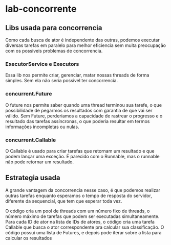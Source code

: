 # lab-concorrente

## Libs usada para concorrencia
Como cada busca de ator é independente das outras, podemos executar diversas tarefas em paralelo para melhor eficiencia sem muita preocupação com os possiveis problemas de concorrencia.

### ExecutorService e Executors
Essa lib nos permite criar, gerenciar, matar nossas threads de forma simples. Sem ela não seria possivel ter concorrencia.

### concurrent.Future
O future nos permite saber quando uma thread terminou sua tarefe, o que possibilidade de pegarmos os resultados com garantia de que vai ser válido. Sem Future, perderiamos a capacidade de rastrear o progresso e o resultado das tarefas assíncronas, o que poderia resultar em termos informações incompletas ou nulas.

### concurrent.Callable
O Callable é usado para criar tarefas que retornam um resultado e que podem lançar uma exceção. É parecido com o Runnable, mas o runnable não pode retornar um resultado.


## Estrategia usada
A grande vantagem da concorrencia nesse caso, é que podemos realizar outras tarefas enquanto esperamos o tempo de resposta do servidor, diferente da sequencial, que tem que esperar toda vez.

O código cria um pool de threads com um número fixo de threads, o número máximo de tarefas que podem ser executadas simultaneamente.
Para cada ID de ator na lista de IDs de atores, o código cria uma tarefa Callable que busca o ator correspondente pra calcular sua classificação.
O código possui uma lista de Futures, e depois pode iterar sobre a lista para calcular os resultados
